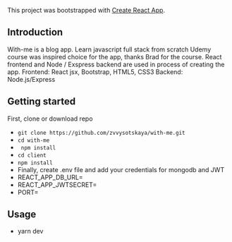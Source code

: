 This project was bootstrapped with [Create React App](https://github.com/facebook/create-react-app).

## **Introduction**

With-me is a blog app. Learn javascript full stack from scratch Udemy course was inspired choice for the app, thanks Brad for the course. React frontend and Node / Exspress backend are used in process of creating the app.
Frontend: React jsx, Bootstrap, HTML5, CSS3
Backend: Node.js/Express

## **Getting started**

First, clone or download repo
*  ` git clone https://github.com/zvvysotskaya/with-me.git `
*  ` cd with-me `
*  ` npm install`
*  ` cd client `
*  ` npm install `
* Finally, create .env file and add your credentials for mongodb and JWT
* REACT_APP_DB_URL=
* REACT_APP_JWTSECRET=
* PORT=

## **Usage**

* yarn dev
